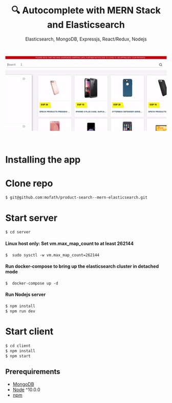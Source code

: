 <h1 align="center">
🔍 Autocomplete with MERN Stack and Elasticsearch
</h1>
<p align="center">
Elasticsearch, MongoDB, Expressjs, React/Redux, Nodejs
</p>

<br>

![demo](demo.gif)

<br>

# Installing the app

# Clone repo

```terminal
$ git@github.com:mofath/product-search--mern-elasticsearch.git
```

# Start server

```terminal
$ cd server
```

#### Linux host only: Set vm.max_map_count to at least 262144

```terminal
$  sudo sysctl -w vm.max_map_count=262144
```

#### Run docker-compose to bring up the elasticsearch cluster in detached mode

```terminal
$  docker-compose up -d
```

#### Run Nodejs server

```terminal
$ npm install
$ npm run dev
```

# Start client

```terminal
$ cd client
$ npm install
$ npm start
```

## Prerequirements

- [MongoDB](https://gist.github.com/nrollr/9f523ae17ecdbb50311980503409aeb3)
- [Node](https://nodejs.org/en/download/) ^10.0.0
- [npm](https://nodejs.org/en/download/package-manager/)
